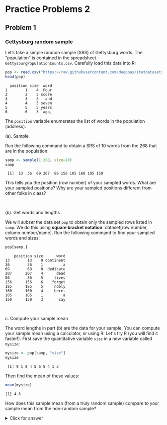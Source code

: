 
# Practice Problems 2

## Problem 1

### Gettysburg random sample

Let’s take a simple random sample (SRS) of Gettysburg words. The “population” is contained in the
spreadsheet `GettysburgPopulationCounts.csv`. Carefully load this data into R:



```r
pop <- read.csv("https://raw.githubusercontent.com/deepbas/statdatasets/main/GettysbergPopulationCounts.csv")
head(pop)
```

```
  position size  word
1        1    4  Four
2        2    5 score
3        3    3   and
4        4    5 seven
5        5    5 years
6        6    3  ago,
```

The `position` variable enumerates the list of words in the population (address).

(a). Sample

Run the following command to obtain a SRS of 10 words from the 268 that are in the population:


```r
samp <- sample(1:268, size=10)
samp
```

```
 [1]  13  36  69 207  86 156 185 160 105 150
```

This tells you the position (row number) of your sampled words. What are your sampled positions? Why are your sampled positions different from other folks in class?

<br>



(b). Get words and lengths

We will *subset* the data set `pop` to obtain only the sampled rows listed in `samp`. We do this using **square bracket notation** `dataset[row number, column number/name]. Run the following command to find your sampled words and sizes:


```r
pop[samp,]
```

```
    position size      word
13        13    9 continent
36        36    1         a
69        69    8  dedicate
207      207    4      dead
86        86    5     lives
156      156    6    forget
185      185    5     nobly
160      160    4     here.
105      105    1         a
150      150    3       say
```

<br>

c. Compute your sample mean

The word lengths in part (b) are the data for your sample. You can compute your sample mean using a calculator, or using R. Let's try R (you will find it faster!). First save the quantitative variable `size` in a new variable called `mysize`:


```r
mysize <- pop[samp, "size"]
mysize
```

```
 [1] 9 1 8 4 5 6 5 4 1 3
```

Then find the mean of these values:


```r
mean(mysize)
```

```
[1] 4.6
```

How does this sample mean (from a truly random sample) compare to your sample mean from the non-random sample? 

<details>
<summary><red>Click for answer</red></summary>

*Answer:*  The true mean is  4.29. Your two means will likely vary. Since the many non-random samples generally overestimated the population mean length, it is possible (but not guaranteed) that *your* one non-random sample gave a mean length that is greater than the random sample's mean length. 

</details>


